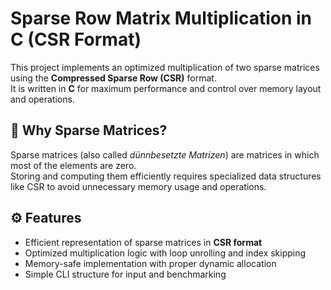 # Sparse Row Matrix Multiplication in C (CSR Format)

This project implements an optimized multiplication of two sparse matrices using the **Compressed Sparse Row (CSR)** format.  
It is written in **C** for maximum performance and control over memory layout and operations.

## 🧠 Why Sparse Matrices?

Sparse matrices (also called *dünnbesetzte Matrizen*) are matrices in which most of the elements are zero.  
Storing and computing them efficiently requires specialized data structures like CSR to avoid unnecessary memory usage and operations.

## ⚙️ Features

- Efficient representation of sparse matrices in **CSR format**
- Optimized multiplication logic with loop unrolling and index skipping
- Memory-safe implementation with proper dynamic allocation
- Simple CLI structure for input and benchmarking


